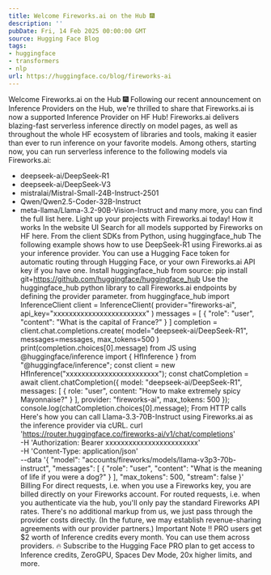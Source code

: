 ```yaml
---
title: Welcome Fireworks.ai on the Hub 🎆
description: ''
pubDate: Fri, 14 Feb 2025 00:00:00 GMT
source: Hugging Face Blog
tags:
- huggingface
- transformers
- nlp
url: https://huggingface.co/blog/fireworks-ai
---
```


Welcome Fireworks.ai on the Hub 🎆
Following our recent announcement on Inference Providers on the Hub, we're thrilled to share that Fireworks.ai is now a supported Inference Provider on HF Hub!
Fireworks.ai delivers blazing-fast serverless inference directly on model pages, as well as throughout the whole HF ecosystem of libraries and tools, making it easier than ever to run inference on your favorite models.
Among others, starting now, you can run serverless inference to the following models via Fireworks.ai:
- deepseek-ai/DeepSeek-R1
- deepseek-ai/DeepSeek-V3
- mistralai/Mistral-Small-24B-Instruct-2501
- Qwen/Qwen2.5-Coder-32B-Instruct
- meta-llama/Llama-3.2-90B-Vision-Instruct
and many more, you can find the full list here.
Light up your projects with Fireworks.ai today!
How it works
In the website UI
Search for all models supported by Fireworks on HF here.
From the client SDKs
from Python, using huggingface_hub
The following example shows how to use DeepSeek-R1 using Fireworks.ai as your inference provider. You can use a Hugging Face token for automatic routing through Hugging Face, or your own Fireworks.ai API key if you have one.
Install huggingface_hub
from source:
pip install git+https://github.com/huggingface/huggingface_hub
Use the huggingface_hub
python library to call Fireworks.ai endpoints by defining the provider
parameter.
from huggingface_hub import InferenceClient
client = InferenceClient(
provider="fireworks-ai",
api_key="xxxxxxxxxxxxxxxxxxxxxxxx"
)
messages = [
{
"role": "user",
"content": "What is the capital of France?"
}
]
completion = client.chat.completions.create(
model="deepseek-ai/DeepSeek-R1",
messages=messages,
max_tokens=500
)
print(completion.choices[0].message)
from JS using @huggingface/inference
import { HfInference } from "@huggingface/inference";
const client = new HfInference("xxxxxxxxxxxxxxxxxxxxxxxx");
const chatCompletion = await client.chatCompletion({
model: "deepseek-ai/DeepSeek-R1",
messages: [
{
role: "user",
content: "How to make extremely spicy Mayonnaise?"
}
],
provider: "fireworks-ai",
max_tokens: 500
});
console.log(chatCompletion.choices[0].message);
From HTTP calls
Here's how you can call Llama-3.3-70B-Instruct using Fireworks.ai as the inference provider via cURL.
curl 'https://router.huggingface.co/fireworks-ai/v1/chat/completions' \
-H 'Authorization: Bearer xxxxxxxxxxxxxxxxxxxxxxxx' \
-H 'Content-Type: application/json' \
--data '{
"model": "accounts/fireworks/models/llama-v3p3-70b-instruct",
"messages": [
{
"role": "user",
"content": "What is the meaning of life if you were a dog?"
}
],
"max_tokens": 500,
"stream": false
}'
Billing
For direct requests, i.e. when you use a Fireworks key, you are billed directly on your Fireworks account.
For routed requests, i.e. when you authenticate via the hub, you'll only pay the standard Fireworks API rates. There's no additional markup from us, we just pass through the provider costs directly. (In the future, we may establish revenue-sharing agreements with our provider partners.)
Important Note ‼️ PRO users get $2 worth of Inference credits every month. You can use them across providers. 🔥
Subscribe to the Hugging Face PRO plan to get access to Inference credits, ZeroGPU, Spaces Dev Mode, 20x higher limits, and more.